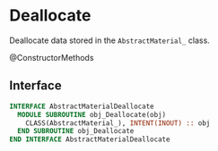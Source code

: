 # Deallocate

Deallocate data stored in the `AbstractMaterial_` class.

<span class="badge badge--secondary"> @ConstructorMethods </span>

## Interface

```fortran
INTERFACE AbstractMaterialDeallocate
  MODULE SUBROUTINE obj_Deallocate(obj)
    CLASS(AbstractMaterial_), INTENT(INOUT) :: obj
  END SUBROUTINE obj_Deallocate
END INTERFACE AbstractMaterialDeallocate
```
